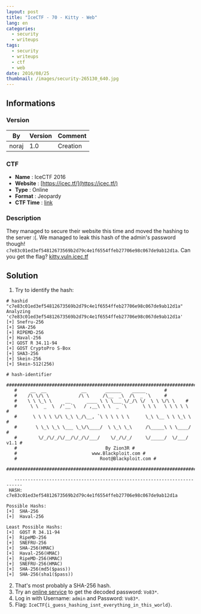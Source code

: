 ```yaml
---
layout: post
title: "IceCTF - 70 - Kitty - Web"
lang: en
categories:
  - security
  - writeups
tags:
  - security
  - writeups
  - ctf
  - web
date: 2016/08/25
thumbnail: /images/security-265130_640.jpg
---
```

## Informations

### Version

| By    | Version | Comment
| ---   | ---     | ---
| noraj | 1.0     | Creation

### CTF

- **Name** : IceCTF 2016
- **Website** : [https://icec.tf/](https://icec.tf/)
- **Type** : Online
- **Format** : Jeopardy
- **CTF Time** : [link](https://ctftime.org/event/319)

### Description

They managed to secure their website this time and moved the hashing to the server :(. We managed to leak this hash of the admin's password though! `c7e83c01ed3ef54812673569b2d79c4e1f6554ffeb27706e98c067de9ab12d1a`. Can you get the flag? [kitty.vuln.icec.tf](kitty.vuln.icec.tf)

## Solution

1. Try to identify the hash:
```
# hashid "c7e83c01ed3ef54812673569b2d79c4e1f6554ffeb27706e98c067de9ab12d1a"
Analyzing 'c7e83c01ed3ef54812673569b2d79c4e1f6554ffeb27706e98c067de9ab12d1a'
[+] Snefru-256
[+] SHA-256
[+] RIPEMD-256
[+] Haval-256
[+] GOST R 34.11-94
[+] GOST CryptoPro S-Box
[+] SHA3-256
[+] Skein-256
[+] Skein-512(256)

# hash-identifier
   #########################################################################
   #	 __  __ 		    __		 ______    _____	   #
   #	/\ \/\ \		   /\ \ 	/\__  _\  /\  _ `\	   #
   #	\ \ \_\ \     __      ____ \ \ \___	\/_/\ \/  \ \ \/\ \	   #
   #	 \ \  _  \  /'__`\   / ,__\ \ \  _ `\	   \ \ \   \ \ \ \ \	   #
   #	  \ \ \ \ \/\ \_\ \_/\__, `\ \ \ \ \ \	    \_\ \__ \ \ \_\ \	   #
   #	   \ \_\ \_\ \___ \_\/\____/  \ \_\ \_\     /\_____\ \ \____/	   #
   #	    \/_/\/_/\/__/\/_/\/___/    \/_/\/_/     \/_____/  \/___/  v1.1 #
   #								 By Zion3R #
   #							www.Blackploit.com #
   #						       Root@Blackploit.com #
   #########################################################################

   -------------------------------------------------------------------------
 HASH: c7e83c01ed3ef54812673569b2d79c4e1f6554ffeb27706e98c067de9ab12d1a

Possible Hashs:
[+]  SHA-256
[+]  Haval-256

Least Possible Hashs:
[+]  GOST R 34.11-94
[+]  RipeMD-256
[+]  SNEFRU-256
[+]  SHA-256(HMAC)
[+]  Haval-256(HMAC)
[+]  RipeMD-256(HMAC)
[+]  SNEFRU-256(HMAC)
[+]  SHA-256(md5($pass))
[+]  SHA-256(sha1($pass))
```
2. That's most probably a SHA-256 hash.
3. Try an [online service](https://md5hashing.net/hash/sha256/c7e83c01ed3ef54812673569b2d79c4e1f6554ffeb27706e98c067de9ab12d1a) to get the decoded password: `Vo83*`.
4. Log in with Username: `admin` and Password: `Vo83*`.
5. Flag: `IceCTF{i_guess_hashing_isnt_everything_in_this_world}`.
